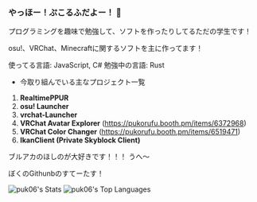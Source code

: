 ### やっほー！ぷこるふだよー！ 👋

プログラミングを趣味で勉強して、ソフトを作ったりしてるただの学生です！

osu!、VRChat、Minecraftに関するソフトを主に作ってます！

使ってる言語: JavaScript, C#
勉強中の言語: Rust

- 今取り組んでいる主なプロジェクト一覧
1. **RealtimePPUR**
2. **osu! Launcher**
3. **vrchat-Launcher**
4. **VRChat Avatar Explorer** (https://pukorufu.booth.pm/items/6372968)
5. **VRChat Color Changer** (https://pukorufu.booth.pm/items/6519471)
6. **IkanClient (Private Skyblock Client)**

ブルアカのほしのが大好きです！！！
うへ〜

ぼくのGithunbのすてーたす！

![puk06's Stats](https://github-readme-stats.vercel.app/api?username=puk06&theme=react&show_icons=true&hide_border=true&count_private=true)
![puk06's Top Languages](https://github-readme-stats.vercel.app/api/top-langs/?username=puk06&theme=react&show_icons=true&hide_border=true&layout=compact)
